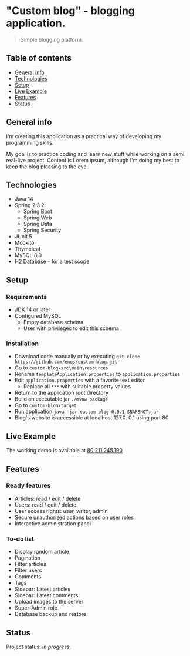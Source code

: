 # "Custom blog" - blogging application.

> Simple blogging platform.
    
## Table of contents
* [General info](#general-info)
* [Technologies](#technologies)
* [Setup](#setup)
* [Live Example](#live-example)
* [Features](#features)
* [Status](#status)

## General info
I'm creating this application as a practical way of developing my programming skills.

My goal is to practice coding and learn new stuff while working on a semi real-live project. Content is Lorem ipsum, although I'm doing my best to keep the blog pleasing to the eye.

## Technologies
* Java 14
* Spring 2.3.2
    * Spring Boot
    * Spring Web
    * Spring Data
    * Spring Security
* JUnit 5
* Mockito
* Thymeleaf
* MySQL 8.0
* H2 Database - for a test scope

## Setup

### Requirements
* JDK 14 or later
* Configured MySQL
    * Empty database schema
    * User with privileges to edit this schema

### Installation
* Download code manually or by executing `git clone https://github.com/enqs/custom-blog.git`
* Go to `custom-blog\src\main\resources`
* Rename `templateApplication.properties` to `application.properties`
* Edit `application.properties` with a favorite text editor
    * Replace all `***` with suitable property values
* Return to the application root directory
* Build an executable jar `./mvnw package`
* Go to `custom-blog\target`
* Run application `java -jar custom-blog-0.0.1-SNAPSHOT.jar`
* Blog's website is accessible at localhost 127.0. 0.1 using port 80
 

## Live Example
The working demo is available at [80.211.245.190](http://80.211.245.190)

## Features
### Ready features
* Articles: read / edit / delete 
* Users: read / edit / delete 
* User access rights: user, writer, admin
* Secure unauthorized actions based on user roles 
* Interactive administration panel

### To-do list
* Display random article
* Pagination
* Filter articles
* Filter users
* Comments
* Tags
* Sidebar: Latest articles
* Sidebar: Latest comments
* Upload images to the server
* Super-Admin role
* Database backup and restore

## Status
Project status: _in progress_.


